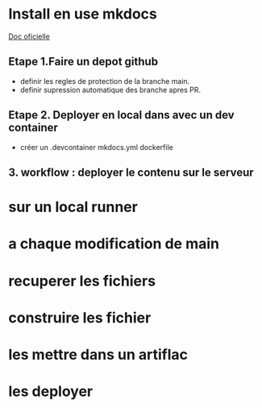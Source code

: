 # Install en use mkdocs

[Doc oficielle](https://www.mkdocs.org/)

## Etape 1.Faire un depot github

- definir les regles de protection de la branche main.
- definir supression automatique des branche apres PR.

## Etape 2. Deployer en local dans avec un dev container

- créer un .devcontainer
  mkdocs.yml
  dockerfile

## 3. workflow : deployer le contenu sur le serveur

  # sur un local runner
  # a chaque modification de main
  # recuperer les fichiers
  # construire les fichier
  # les mettre dans un artiflac
  # les deployer
